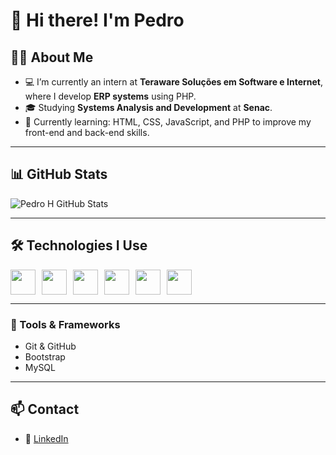 # 👋 Hi there! I'm Pedro

## 🧑‍💻 About Me  
- 💻 I’m currently an intern at **Teraware Soluções em Software e Internet**, where I develop **ERP systems** using PHP.  
- 🎓 Studying **Systems Analysis and Development** at **Senac**.  
- 🌱 Currently learning: HTML, CSS, JavaScript, and PHP to improve my front-end and back-end skills.

---

## 📊 GitHub Stats

![Pedro H GitHub Stats](https://github-readme-stats.vercel.app/api?username=g0d1nn&show_icons=true&theme=tokyonight&count_private=true)


---

## 🛠️ Technologies I Use  

<div style="display: flex; gap: 10px;">
  <img src="https://cdn.jsdelivr.net/gh/devicons/devicon/icons/html5/html5-original.svg" width="40"/>
  <img src="https://cdn.jsdelivr.net/gh/devicons/devicon/icons/css3/css3-original.svg" width="40"/>
  <img src="https://cdn.jsdelivr.net/gh/devicons/devicon/icons/javascript/javascript-original.svg" width="40"/>
  <img src="https://cdn.jsdelivr.net/gh/devicons/devicon/icons/php/php-original.svg" width="40"/>
  <img src="https://cdn.jsdelivr.net/gh/devicons/devicon/icons/python/python-original.svg" width="40"/>
  <img src="https://cdn.jsdelivr.net/gh/devicons/devicon/icons/mysql/mysql-original.svg" width="40"/>
</div>

---

### 🧰 Tools & Frameworks  
- Git & GitHub  
- Bootstrap  
- MySQL  

---

## 📫 Contact  
- 💼 [LinkedIn](https://www.linkedin.com/in/pedro-henrique-leite-godinho-57a0721b9)
